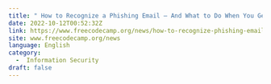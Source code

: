```yaml
---
title: " How to Recognize a Phishing Email – And What to Do When You Get One "
date: 2022-10-12T00:52:32Z
link: https://www.freecodecamp.org/news/how-to-recognize-phishing-email/?utm_medium=RSS&utm_source=news.12bit.vn
site: www.freecodecamp.org/news
language: English
category:
  -  Information Security 
draft: false
---
```

